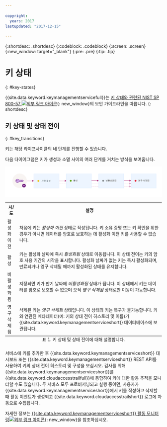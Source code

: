 ```yaml
---

copyright:
  years: 2017
lastupdated: "2017-12-15"

---
```


{:shortdesc: .shortdesc}
{:codeblock: .codeblock}
{:screen: .screen}
{:new_window: target="_blank"}
{:pre: .pre}
{:tip: .tip}

# 키 상태
{: #key-states}

{{site.data.keyword.keymanagementservicefull}}는 [키 상태와 관련된 NIST SP 800-57 ![외부 링크 아이콘](../../icons/launch-glyph.svg "외부 링크 아이콘")](http://nvlpubs.nist.gov/nistpubs/SpecialPublications/NIST.SP.800-57pt1r4.pdf){: new_window}의 보안 가이드라인을 따릅니다.
{: shortdesc}

## 키 상태 및 상태 전이
{: #key_transitions}

키는 해당 라이프사이클의 네 단계를 진행할 수 있습니다.

다음 다이어그램은 키가 생성과 소멸 사이의 여러 단계를 거치는 방식을 보여줍니다.

![다이어그램은 다음 정의 표에 설명된 것과 동일한 컴포넌트를 보여줍니다.](images/key-states.png)

<table>
  <tr>
    <th>시/도</th>
    <th>설명</th>
  </tr>
  <tr>
    <td>활성화 이전</td>
    <td>처음에 키는 <i>활성화 이전</i> 상태로 작성됩니다. 키 소유 증명 또는 키 확인을 위한 경우가 아니면 데이터를 암호로 보호하는 데 활성화 이전 키를 사용할 수 없습니다.</td>
  </tr>
  <tr>
    <td>활성</td>
    <td>키는 활성화 날짜에 즉시 <i>활성화됨</i> 상태로 이동됩니다. 이 상태 전이는 키의 암호 사용 기간의 시작을 표시합니다. 활성화 날짜가 없는 키는 즉시 활성화되며, 만료되거나 영구 삭제될 때까지 활성화된 상태를 유지합니다.</td>
  </tr>
  <tr>
    <td>비활성화됨</td>
    <td>지정되면 키가 만기 날짜에 <i>비활성화됨</i> 상태가 됩니다. 이 상태에서 키는 데이터를 암호로 보호할 수 없으며 오직 <i>영구 삭제됨</i> 상태로만 이동이 가능합니다.</td>
  </tr>
  <tr>
    <td>영구 삭제됨</td>
    <td>삭제된 키는 <i>영구 삭제됨</i> 상태입니다. 이 상태의 키는 복구가 불가능합니다. 키와 연관된 메타데이터(예: 키의 상태 전이 히스토리 및 이름)가 {{site.data.keyword.keymanagementserviceshort}} 데이터베이스에 보관됩니다.</td>
  </tr>
  <caption style="caption-side:bottom;">표 1. 키 상태 및 상태 전이에 대해 설명합니다.</caption>
</table>

서비스에 키를 추가한 후 {{site.data.keyword.keymanagementserviceshort}} 대시보드 또는 {{site.data.keyword.keymanagementserviceshort}} REST API를 사용하여 키의 상태 전이 히스토리 및 구성을 보십시오. 감사를 위해 {{site.data.keyword.keymanagementserviceshort}}를 {{site.data.keyword.cloudaccesstrailfull}}에 통합하여 키에 대한 활동 추적을 모니터할 수도 있습니다. 두 서비스 모두 프로비저닝되고 실행 중이면, 사용자가 {{site.data.keyword.keymanagementserviceshort}}에서 키를 작성하고 삭제할 때 활동 이벤트가 생성되고 {{site.data.keyword.cloudaccesstrailshort}} 로그에 자동으로 수집됩니다. 

자세한 정보는 [{{site.data.keyword.keymanagementserviceshort}} 활동 모니터링![외부 링크 아이콘](../../icons/launch-glyph.svg "외부 링크 아이콘")](https://console.stage1.bluemix.net/docs/services/cloud-activity-tracker/svcs/kp_at.html#kp_at){: new_window}을 참조하십시오.
